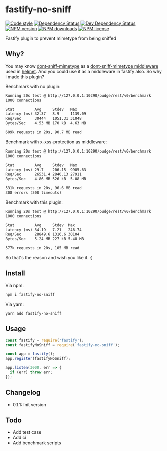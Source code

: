 # fastify-no-sniff

[![Code style][lint-img]][lint-url]
[![Dependency Status][dep-img]][dep-url]
[![Dev Dependency Status][dev-dep-img]][dev-dep-url]
[![NPM version][npm-ver-img]][npm-url]
[![NPM downloads][npm-dl-img]][npm-url]
[![NPM license][npm-lc-img]][npm-url]

Fastify plugin to prevent mimetype from being sniffed

## Why?

You may know [dont-sniff-mimetype](https://github.com/helmetjs/dont-sniff-mimetype) as a [dont-sniff-mimetype middleware](https://helmetjs.github.io/docs/dont-sniff-mimetype/) used in [helmet](https://github.com/helmetjs/helmet). And you could use it as a middleware in fastify also. So why i made this plugin?

Benchmark with no plugin:

```txt
Running 20s test @ http://127.0.0.1:10290/pudge/rest/v0/benchmark
1000 connections

Stat         Avg     Stdev   Max
Latency (ms) 32.37   8.9     1139.09
Req/Sec      30444   1051.31 31048
Bytes/Sec    4.53 MB 170 kB  4.63 MB

609k requests in 20s, 90.7 MB read
```

Benchmark with x-xss-protection as middleware:

```txt
Running 20s test @ http://127.0.0.1:10290/pudge/rest/v0/benchmark
1000 connections

Stat         Avg     Stdev   Max
Latency (ms) 29.7    206.15  9985.63
Req/Sec      26531.4 2840.13 27911
Bytes/Sec    4.86 MB 526 kB  5.08 MB

531k requests in 20s, 96.6 MB read
308 errors (308 timeouts)
```

Benchmark with this plugin:

```txt
Running 20s test @ http://127.0.0.1:10290/pudge/rest/v0/benchmark
1000 connections

Stat         Avg     Stdev  Max
Latency (ms) 34.19   7.21   246.74
Req/Sec      28849.6 1316.6 30104
Bytes/Sec    5.24 MB 227 kB 5.48 MB

577k requests in 20s, 105 MB read
```

So that's the reason and wish you like it. :)

## Install

Via npm:

```shell
npm i fastify-no-sniff
```

Via yarn:

```shell
yarn add fastify-no-sniff
```

## Usage

```js
const fastify = require('fastify');
const fastifyNoSniff = require('fastify-no-sniff');

const app = fastify();
app.register(fastifyNoSniff);

app.listen(3000, err => {
  if (err) throw err;
});
```

## Changelog

- 0.1.1: Init version

## Todo

- Add test case
- Add ci
- Add benchmark scripts

[lint-img]: https://img.shields.io/badge/code%20style-handsome-brightgreen.svg?style=flat-square
[lint-url]: https://github.com/poppinlp/eslint-config-handsome
[dep-img]: https://img.shields.io/david/poppinlp/fastify-no-sniff.svg?style=flat-square
[dep-url]: https://david-dm.org/poppinlp/fastify-no-sniff
[dev-dep-img]: https://img.shields.io/david/dev/poppinlp/fastify-no-sniff.svg?style=flat-square
[dev-dep-url]: https://david-dm.org/poppinlp/fastify-no-sniff#info=devDependencies
[npm-ver-img]: https://img.shields.io/npm/v/fastify-no-sniff.svg?style=flat-square
[npm-dl-img]: https://img.shields.io/npm/dm/fastify-no-sniff.svg?style=flat-square
[npm-lc-img]: https://img.shields.io/npm/l/fastify-no-sniff.svg?style=flat-square
[npm-url]: https://www.npmjs.com/package/fastify-no-sniff
